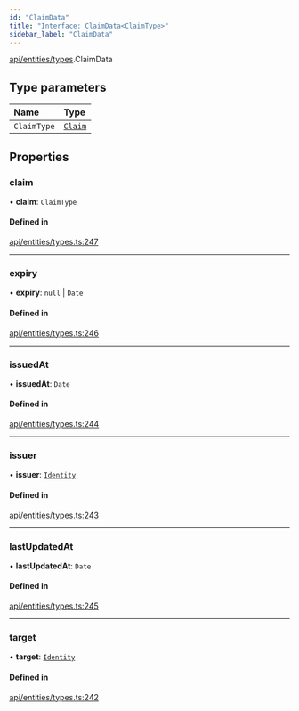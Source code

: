 ```yaml
---
id: "ClaimData"
title: "Interface: ClaimData<ClaimType>"
sidebar_label: "ClaimData"
---
```


[api/entities/types](../../../../../modules/API/Entities/Types/Types.md).ClaimData

## Type parameters

| Name | Type |
| :------ | :------ |
| `ClaimType` | [`Claim`](../../../../../modules/API/Entities/Types/Types.md#claim) |

## Properties

### claim

• **claim**: `ClaimType`

#### Defined in

[api/entities/types.ts:247](https://github.com/PolymeshAssociation/polymesh-sdk/blob/3cc570ade/src/api/entities/types.ts#L247)

___

### expiry

• **expiry**: ``null`` \| `Date`

#### Defined in

[api/entities/types.ts:246](https://github.com/PolymeshAssociation/polymesh-sdk/blob/3cc570ade/src/api/entities/types.ts#L246)

___

### issuedAt

• **issuedAt**: `Date`

#### Defined in

[api/entities/types.ts:244](https://github.com/PolymeshAssociation/polymesh-sdk/blob/3cc570ade/src/api/entities/types.ts#L244)

___

### issuer

• **issuer**: [`Identity`](../../../../../classes/API/Entities/Identity/Identity.md)

#### Defined in

[api/entities/types.ts:243](https://github.com/PolymeshAssociation/polymesh-sdk/blob/3cc570ade/src/api/entities/types.ts#L243)

___

### lastUpdatedAt

• **lastUpdatedAt**: `Date`

#### Defined in

[api/entities/types.ts:245](https://github.com/PolymeshAssociation/polymesh-sdk/blob/3cc570ade/src/api/entities/types.ts#L245)

___

### target

• **target**: [`Identity`](../../../../../classes/API/Entities/Identity/Identity.md)

#### Defined in

[api/entities/types.ts:242](https://github.com/PolymeshAssociation/polymesh-sdk/blob/3cc570ade/src/api/entities/types.ts#L242)
